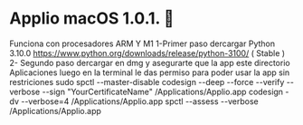 # Applio macOS 1.0.1. 🍏

Funciona con procesadores ARM Y  M1
1-Primer paso dercargar Python  3.10.0 https://www.python.org/downloads/release/python-3100/ ( Stable )
2- Segundo paso dercargar en dmg y asegurarte que la app este directorio Aplicaciones luego en la terminal le das permiso para poder usar la app sin restriciones sudo spctl --master-disable
codesign --deep --force --verify --verbose --sign "YourCertificateName" /Applications/Applio.app
codesign -dv --verbose=4 /Applications/Applio.app
spctl --assess --verbose /Applications/Applio.app
